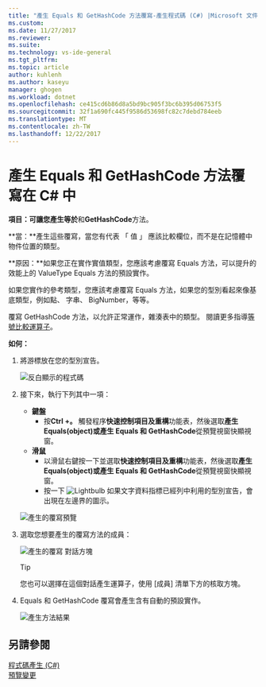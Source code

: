 ```yaml
---
title: "產生 Equals 和 GetHashCode 方法覆寫-產生程式碼 (C#) |Microsoft 文件"
ms.custom: 
ms.date: 11/27/2017
ms.reviewer: 
ms.suite: 
ms.technology: vs-ide-general
ms.tgt_pltfrm: 
ms.topic: article
author: kuhlenh
ms.author: kaseyu
manager: ghogen
ms.workload: dotnet
ms.openlocfilehash: ce415cd6b86d8a5bd9bc905f3bc6b395d06753f5
ms.sourcegitcommit: 32f1a690fc445f9586d53698fc82c7debd784eeb
ms.translationtype: MT
ms.contentlocale: zh-TW
ms.lasthandoff: 12/22/2017
---
```

# <a name="generate-equals-and-gethashcode-method-overrides-in-c"></a>產生 Equals 和 GetHashCode 方法覆寫在 C# 中 #

**項目：**可讓您產生**等於**和**GetHashCode**方法。

**當：**產生這些覆寫，當您有代表 「 值 」 應該比較欄位，而不是在記憶體中物件位置的類型。

**原因：**如果您正在實作實值類型，您應該考慮覆寫 Equals 方法，可以提升的效能上的 ValueType Equals 方法的預設實作。

如果您實作的參考類型，您應該考慮覆寫 Equals 方法，如果您的型別看起來像基底類型，例如點、 字串、 BigNumber，等等。

覆寫 GetHashCode 方法，以允許正常運作，雜湊表中的類型。 閱讀更多指導[等號比較運算子](/dotnet/standard/design-guidelines/equality-operators)。

**如何：**

1. 將游標放在您的型別宣告。

   ![反白顯示的程式碼](media/overrides_highlight.png)

1. 接下來，執行下列其中一項：
   * **鍵盤**
     * 按**Ctrl +。** 觸發程序**快速控制項目及重構**功能表，然後選取**產生 Equals(object)**或**產生 Equals 和 GetHashCode**從預覽視窗快顯視窗。
   * **滑鼠**
     * 以滑鼠右鍵按一下並選取**快速控制項目及重構**功能表，然後選取**產生 Equals(object)**或**產生 Equals 和 GetHashCode**從預覽視窗快顯視窗。
     * 按一下 ![Lightbulb](media/bulb.png) 如果文字資料指標已經列中利用的型別宣告，會出現在左邊界的圖示。

   ![產生的覆寫預覽](media/overrides_preview.png)

1. 選取您想要產生的覆寫方法的成員：

    ![產生的覆寫 對話方塊](media/overrides_dialog.png)

    > [!TIP]
    > 您也可以選擇在這個對話產生運算子，使用 [成員] 清單下方的核取方塊。

1. Equals 和 GetHashCode 覆寫會產生含有自動的預設實作。

   ![產生方法結果](media/overrides_result.png)

## <a name="see-also"></a>另請參閱

[程式碼產生 (C#)](../code-generation-csharp.md)  
[預覽變更](../../ide/preview-changes.md)
